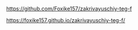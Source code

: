 https://github.com/Foxike157/zakrivayuschiy-teg-f

https://foxike157.github.io/zakrivayuschiy-teg-f/